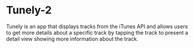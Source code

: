 # Tunely-2

Tunely is an app that displays tracks from the iTunes API and allows users to get more details about a 
specific track by tapping the track to present a detail view showing more information about the track.
